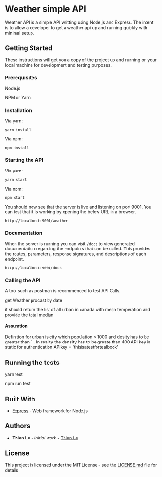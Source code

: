 # Weather simple API

Weather API is a simple API writting using Node.js and Express. The intent is to allow a developer to get a weather api up and running
quickly with minimal setup.

## Getting Started

These instructions will get you a copy of the project up and running on your local machine for development and testing purposes.


### Prerequisites

Node.js

NPM or Yarn

### Installation
Via yarn:

```
yarn install 
```

Via npm:
```
npm install
```

### Starting the API

Via yarn:

```
yarn start
```

Via npm:

```
npm start
```

You should now see that the server is live and listening on port 9001. You can test that it is working by opening the below URL in a browser.

```
http://localhost:9001/weather
```

### Documentation

When the server is running you can visit `/docs` to view generated documentation regarding the endpoints that can be called. This provides the routes, parameters, response signatures, and descriptions of each endpoint.

`http://localhost:9001/docs`

### Calling the API

A tool such as postman is recommended to test API Calls.

get Weather procast by date

it should return the list of all urban in canada with mean temperation and provide the total median 

#### Assumtion

Definition for urban is city which population > 1000 and desity has to be greater than 1 . In reality the density has to be greate than 400
API key is static for authentication 
APIkey = 'thisisatestfortealbook'

## Running the tests

yarn test 

npm run test


## Built With

* [Express](https://expressjs.com/) - Web framework for Node.js

## Authors

* **Thien Le** - *Initial work* - [Thien Le](https://github.com/thienle75)

## License

This project is licensed under the MIT License - see the [LICENSE.md](LICENSE.md) file for details
